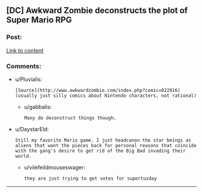 ## [DC] Awkward Zombie deconstructs the plot of Super Mario RPG

### Post:

[Link to content](http://i.imgur.com/bmJhj9E.png)

### Comments:

- u/Pluvialis:
  ```
  [Source](http://www.awkwardzombie.com/index.php?comic=022916) (usually just silly comics about Nintendo characters, not rational)
  ```

  - u/gabbalis:
    ```
    Many do deconstruct things though.
    ```

- u/DaystarEld:
  ```
  Still my favorite Mario game. I just headcanon the star beings as aliens that want the pieces back for personal reasons that coincide with the gang's desire to get rid of the Big Bad invading their world.
  ```

  - u/vilefeildmouseswager:
    ```
    they are just trying to get votes for supertusday
    ```

---

